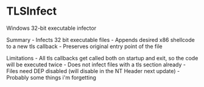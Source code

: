TLSInfect
=========

Windows 32-bit executable infector

Summary
	- Infects 32 bit executable files
	- Appends desired x86 shellcode to a new tls callback
	- Preserves original entry point of the file
	
Limitations
	- All tls callbacks get called both on startup and exit, so the code will be executed twice
	- Does not infect files with a tls section already
	- Files need DEP disabled (will disable in the NT Header next update)
	- Probably some things i'm forgetting
	
